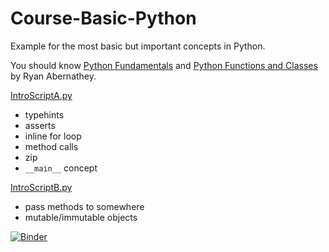 # Course-Basic-Python

Example for the most basic but important concepts in Python.

You should know [Python Fundamentals](https://earth-env-data-science.github.io/lectures/core_python/python_fundamentals.html)
and [Python Functions and Classes](https://earth-env-data-science.github.io/lectures/core_python/functions_classes.html)
by Ryan Abernathey.

[IntroScriptA.py](IntroScriptA.py)
- typehints
- asserts
- inline for loop
- method calls
- zip
- `__main__` concept

[IntroScriptB.py](IntroScriptB.py)
- pass methods to somewhere
- mutable/immutable objects

[![Binder](https://mybinder.org/badge_logo.svg)](https://mybinder.org/v2/gh/mardatade/Course-Basic-Python/HEAD)
